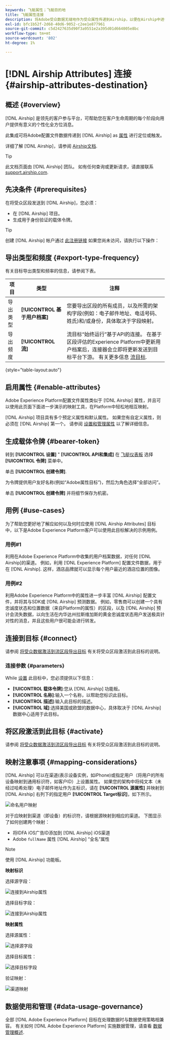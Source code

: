 ```yaml
---
keywords: 飞艇属性；飞艇目的地
title: 飞艇属性连接
description: 将Adobe受众数据无缝地作为受众属性传递到Airship，以便在Airship中进行定位。
exl-id: bfc1b52f-2d68-40d6-9052-c2ee1e877961
source-git-commit: c5d2427635d90f3a9551e2a395d01d664005e8bc
workflow-type: tm+mt
source-wordcount: '802'
ht-degree: 1%

---
```


# [!DNL Airship Attributes] 连接 {#airship-attributes-destination}

## 概述 {#overview}

[!DNL Airship] 是领先的客户参与平台，可帮助您在客户生命周期的每个阶段向用户提供有意义的个性化全方位消息。

此集成可将Adobe配置文件数据传递到 [!DNL Airship] as [属性](https://docs.airship.com/guides/audience/attributes/) 进行定位或触发。

详细了解 [!DNL Airship]，请参阅 [Airship文档](https://docs.airship.com).

>[!TIP]
>
>此文档页面由 [!DNL Airship] 团队。 如有任何查询或更新请求，请直接联系 [support.airship.com](https://support.airship.com/).

## 先决条件 {#prerequisites}

在将受众区段发送到 [!DNL Airship]，您必须：

* 在 [!DNL Airship] 项目。
* 生成用于身份验证的载体令牌。

>[!TIP]
>
>创建 [!DNL Airship] 帐户通过 [此注册链接](https://go.airship.eu/accounts/register/plan/starter/) 如果您尚未访问，请执行以下操作：

## 导出类型和频度 {#export-type-frequency}

有关目标导出类型和频率的信息，请参阅下表。

| 项目 | 类型 | 注释 |
---------|----------|---------|
| 导出类型 | **[!UICONTROL 基于用户档案]** | 您要导出区段的所有成员，以及所需的架构字段(例如：电子邮件地址、电话号码、姓氏)和/或身份，具体取决于字段映射。 |
| 导出频度 | **[!UICONTROL 流]** | 流目标“始终运行”基于API的连接。 在基于区段评估的Experience Platform中更新用户档案后，连接器会立即将更新发送到目标平台下游。 有关更多信息 [流目标](/help/destinations/destination-types.md#streaming-destinations). |

{style=&quot;table-layout:auto&quot;}

## 启用属性 {#enable-attributes}

Adobe Experience Platform配置文件属性类似于 [!DNL Airship] 属性，并且可以使用此页面下面进一步演示的映射工具，在Platform中轻松地相互映射。

[!DNL Airship] 项目具有多个预定义属性和默认属性。 如果您有自定义属性，则必须在 [!DNL Airship] 第一个。 请参阅 [设置和管理属性](https://docs.airship.com/tutorials/audience/attributes/) 以了解详细信息。

## 生成载体令牌 {#bearer-token}

转到 **[!UICONTROL 设置]** &quot; **[!UICONTROL API和集成]** 在 [飞艇仪表板](https://go.airship.com) 选择 **[!UICONTROL 令牌]** 菜单中。

单击 **[!UICONTROL 创建令牌]**.

为令牌提供用户友好名称(例如“Adobe属性目标”)，然后为角色选择“全部访问”。

单击 **[!UICONTROL 创建令牌]** 并将细节保存为机密。

## 用例 {#use-cases}

为了帮助您更好地了解应如何以及何时应使用 [!DNL Airship Attributes] 目标中，以下是Adobe Experience Platform客户可以使用此目标解决的示例用例。

### 用例#1

利用在Adobe Experience Platform中收集的用户档案数据，对任何 [!DNL Airship]的渠道。 例如，利用 [!DNL Experience Platform] 配置文件数据，用于在 [!DNL Airship]. 这样，酒店品牌就可以显示每个用户最近的酒店位置的图像。

### 用例#2

利用Adobe Experience Platform中的属性进一步丰富 [!DNL Airship] 配置文件，并将其与SDK或 [!DNL Airship] 预测数据。 例如，零售商可以创建一个具有忠诚度状态和位置数据（来自Platform的属性）的区段，以及 [!DNL Airship] 预计会流失数据，以向生活在内华达州拉斯维加斯的黄金忠诚度状态用户发送极具针对性的消息，并且这些用户很可能会进行转发。

## 连接到目标 {#connect}

请参阅 [将受众数据激活到流区段导出目标](../../ui/activate-segment-streaming-destinations.md) 有关将受众区段激活到此目标的说明。

### 连接参数 {#parameters}

While [设置](../../ui/connect-destination.md) 此目标中，您必须提供以下信息：

* **[!UICONTROL 载体令牌]**:您从 [!DNL Airship] 功能板。
* **[!UICONTROL 名称]**:输入一个名称，以帮助您标识此目标。
* **[!UICONTROL 描述]**:输入此目标的描述。
* **[!UICONTROL 域]**:选择美国或欧盟的数据中心，具体取决于 [!DNL Airship] 数据中心适用于此目标。

## 将区段激活到此目标 {#activate}

请参阅 [将受众数据激活到流区段导出目标](../../ui/activate-segment-streaming-destinations.md) 有关将受众区段激活到此目标的说明。

## 映射注意事项 {#mapping-considerations}

[!DNL Airship] 可以在渠道(表示设备实例，如iPhone)或指定用户（将用户的所有设备映射到通用标识符，如客户ID）上设置属性。 如果您的架构中将纯文本（未经过哈希处理）电子邮件地址作为主标识，请在 **[!UICONTROL 源属性]** 并映射到 [!DNL Airship] 右列下的指定用户 **[!UICONTROL Target标识]**，如下所示。

![命名用户映射](../../assets/catalog/mobile-engagement/airship/mapping.png)

对于应映射到渠道（即设备）的标识符，请根据源映射到相应的渠道。 下图显示了如何创建两个映射：

* 将IDFA iOS广告ID添加到 [!DNL Airship] iOS渠道
* Adobe `fullName` 属性 [!DNL Airship] “全名”属性

>[!NOTE]
>
>使用 [!DNL Airship] 功能板。

**映射标识**

选择源字段：

![连接到Airship属性](../../assets/catalog/mobile-engagement/airship/select-source-identity.png)

选择目标字段：

![连接到Airship属性](../../assets/catalog/mobile-engagement/airship/select-target-identity.png)

**映射属性**

选择源属性：

![选择源字段](../../assets/catalog/mobile-engagement/airship/select-source-attributes.png)

选择目标属性：

![选择目标字段](../../assets/catalog/mobile-engagement/airship/select-target-attribute.png)

验证映射：

![渠道映射](../../assets/catalog/mobile-engagement/airship/mapping.png)


## 数据使用和管理 {#data-usage-governance}

全部 [!DNL Adobe Experience Platform] 目标在处理数据时与数据使用策略相兼容。 有关如何 [!DNL Adobe Experience Platform] 实施数据管理，请查看 [数据管理概述](../../../data-governance/home.md).
